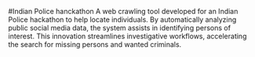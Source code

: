 #Indian Police hanckathon
A web crawling tool developed for an Indian Police hackathon to help locate individuals. By automatically analyzing public social media data, the system assists in identifying persons of interest. This innovation streamlines investigative workflows, accelerating the search for missing persons and wanted criminals.
